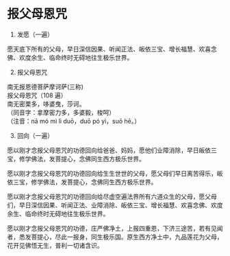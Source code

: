 # 报父母恩咒

1. 发愿（一遍）

  愿天底下所有的父母，早日深信因果、听闻正法、皈依三宝、增长福慧、欢喜念佛、欢度余生、临命终时无碍地往生极乐世界。

2. 报父母恩咒

  南无报恩德菩萨摩诃萨(三称)  
  报父母恩咒（108 遍）  
  南无密栗多，哆婆曳，莎诃。  
  （同音字：拿摩密力多，多婆毅，梭呵）  
  （注音：nā mó mì lì duō，duō pó yì，suō hē。）  

3. 回向（一遍）

  愿以刚才念报父母恩咒的功德回向给爸爸、妈妈，愿他们业障消除，早日皈依三宝，修学佛法，发菩提心，念佛同生西方极乐世界。

  愿以刚才念报父母恩咒的功德回向给生生世世的父母，愿父母们早日离苦得乐，皈依三宝，修学佛法，发菩提心，念佛同生西方极乐世界。

  愿以刚才念报父母恩咒的功德回向给尽虚空遍法界所有六道众生的父母，愿父母们，早日深信因果、听闻正法、业障消除、皈依三宝、增长福慧、欢喜念佛、欢度余生、临命终时无碍地往生极乐世界。

  愿以刚才念报父母恩咒的功德，庄严佛净土，上报四重恩，下济三途苦，若有见闻者，悉发菩提心，尽此一报身，同生极乐国。原生西方净土中，九品莲花为父母，花开见佛悟无生，普利一切诸含识。
